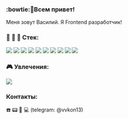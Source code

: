 ### :bowtie:👋Всем привет! 
Меня зовут Василий. Я Frontend разработчик! 
### :wrench: :hammer: :floppy_disk: Стек:   

<img src="https://img.shields.io/badge/HTML-2F4F4F?style=for-the-badge&logo=html5"/> <img src="https://img.shields.io/badge/CSS-2F4F4F?style=for-the-badge&logo=css3"/> <img src="https://img.shields.io/badge/SCSS-2F4F4F?style=for-the-badge&logo=sass"/> <img src="https://img.shields.io/badge/JavaScript-2F4F4F?style=for-the-badge&logo=javascript"/> <img src="https://img.shields.io/badge/React-2F4F4F?style=for-the-badge&logo=react"/> <img src="https://img.shields.io/badge/Storybook-2F4F4F?style=for-the-badge&logo=storybook"/> <img src="https://img.shields.io/badge/Node.js-2F4F4F?style=for-the-badge&logo=nodedotjs"/> <img src="https://img.shields.io/badge/MongoDB-2F4F4F?style=for-the-badge&logo=mongodb"/> <img src="https://img.shields.io/badge/Git-2F4F4F?style=for-the-badge&logo=git"/> <img src="https://img.shields.io/badge/Figma-2F4F4F?style=for-the-badge&logo=figma"/>

### :video_game: Увлечения:
[<img src="https://img.shields.io/badge/CODEWARS-8B0000?style=for-the-badge&logo=codewars&logoColor=000000"/>](https://www.codewars.com/users/Vassa13)  


### Контакты:
:telephone: :pager: :fax: :computer:   (telegram: @vvkon13)


<!--
**vvkon13/vvkon13** is a ✨ _special_ ✨ repository because its `README.md` (this file) appears on your GitHub profile.

Here are some ideas to get you started:

- 🔭 I’m currently working on ...
- 🌱 I’m currently learning ...
- 👯 I’m looking to collaborate on ...
- 🤔 I’m looking for help with ...
- 💬 Ask me about ...
- 📫 How to reach me: ...
- 😄 Pronouns: ...
- ⚡ Fun fact: ...
-  tools
-->
